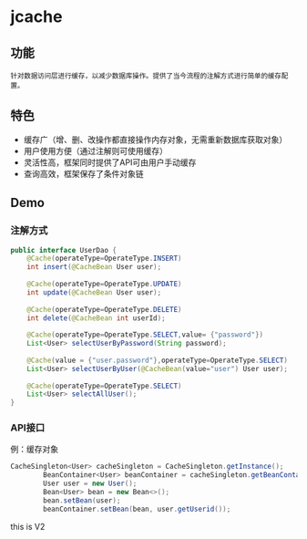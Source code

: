 # jcache

## 功能

`针对数据访问层进行缓存，以减少数据库操作。提供了当今流程的注解方式进行简单的缓存配置。`

## 特色

* 缓存广（增、删、改操作都直接操作内存对象，无需重新数据库获取对象）
* 用户使用方便（通过注解则可使用缓存）
* 灵活性高，框架同时提供了API可由用户手动缓存
* 查询高效，框架保存了条件对象链

## Demo

### 注解方式

```java
public interface UserDao {
	@Cache(operateType=OperateType.INSERT)
	int insert(@CacheBean User user);
	
	@Cache(operateType=OperateType.UPDATE)
	int update(@CacheBean User user);
	
	@Cache(operateType=OperateType.DELETE)
	int delete(@CacheBean int userId);
	
	@Cache(operateType=OperateType.SELECT,value= {"password"})
	List<User> selectUserByPassword(String password);
	
	@Cache(value = {"user.password"},operateType=OperateType.SELECT)
	List<User> selectUserByUser(@CacheBean(value="user") User user);
	
	@Cache(operateType=OperateType.SELECT)
	List<User> selectAllUser();
}
```

### API接口

例：缓存对象

```java
CacheSingleton<User> cacheSingleton = CacheSingleton.getInstance();
		BeanContainer<User> beanContainer = cacheSingleton.getBeanContainer(User.class);
		User user = new User();
		Bean<User> bean = new Bean<>();
		bean.setBean(user);
		beanContainer.setBean(bean, user.getUserid());
```
this is V2



